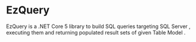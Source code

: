 # EzQuery
EzQuery is a .NET Core 5 library to build SQL queries targeting SQL Server , executing them and returning populated result sets of given  Table Model .
